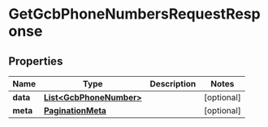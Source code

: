 

# GetGcbPhoneNumbersRequestResponse


## Properties

Name | Type | Description | Notes
------------ | ------------- | ------------- | -------------
**data** | [**List&lt;GcbPhoneNumber&gt;**](GcbPhoneNumber.md) |  |  [optional]
**meta** | [**PaginationMeta**](PaginationMeta.md) |  |  [optional]



